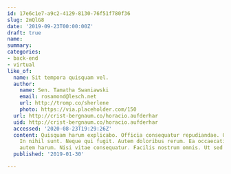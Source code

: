 ```yaml
---
id: 17e6c1e7-a9c2-4129-8130-76f51f780f36
slug: 2mQlG8
date: '2019-09-23T00:00:00Z'
draft: true
name: 
summary: 
categories:
- back-end
- virtual
like_of:
  name: Sit tempora quisquam vel.
  author:
    name: Sen. Tamatha Swaniawski
    email: rosamond@lesch.net
    url: http://tromp.co/sherlene
    photo: https://via.placeholder.com/150
  url: http://crist-bergnaum.co/horacio.aufderhar
  uid: http://crist-bergnaum.co/horacio.aufderhar
  accessed: '2020-08-23T19:29:26Z'
  content: Quisquam harum explicabo. Officia consequatur repudiandae. Qui maxime sint.
    In nihil sunt. Neque qui fugit. Autem doloribus rerum. Ea occaecati amet. Explicabo
    autem harum. Nisi vitae consequatur. Facilis nostrum omnis. Ut sed dolor. Id consequuntur.
  published: '2019-01-30'

---
```



